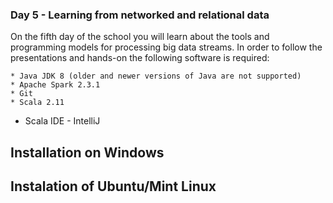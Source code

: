 ### Day 5 - Learning from networked and relational data

On the fifth day of the school you will learn about the tools and programming models for processing big data streams. In order to follow the presentations and hands-on the following software is required:

	* Java JDK 8 (older and newer versions of Java are not supported)
	* Apache Spark 2.3.1
	* Git
	* Scala 2.11
  * Scala IDE - IntelliJ
  
  ## Installation on Windows
  
  
  ## Instalation of Ubuntu/Mint Linux
  
  
